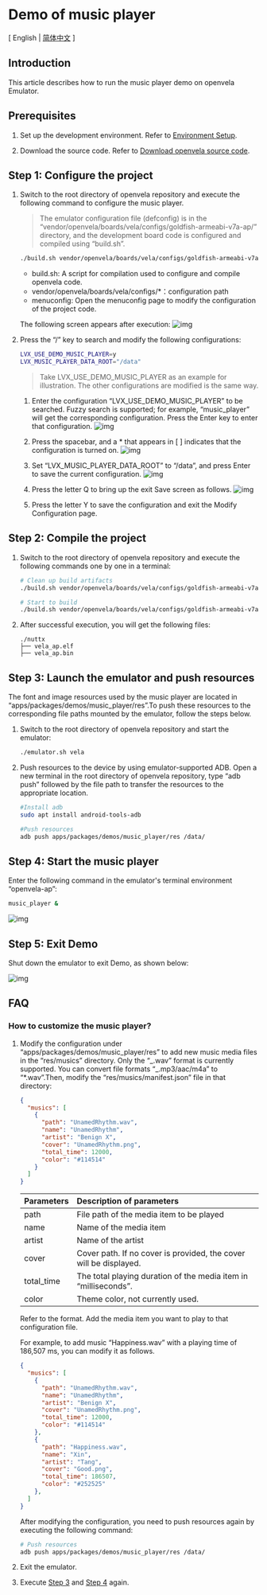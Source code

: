 # Demo of music player

\[ English | [简体中文](Music_Player_Example_zh-cn.md) \]

## Introduction

This article describes how to run the music player demo on openvela Emulator.

## Prerequisites

1. Set up the development environment. Refer to [Environment Setup](../Getting_Started/Set_up_the_development_environment.md).

2. Download the source code. Refer to [Download openvela source code](../Getting_Started/Download_Vela_sources.md).

## Step 1: Configure the project

1. Switch to the root directory of openvela repository and execute the following command to configure the music player.

   > The emulator configuration file (defconfig) is in the “vendor/openvela/boards/vela/configs/goldfish-armeabi-v7a-ap/” directory, and the development board code is configured and compiled using “build.sh”.

   ```Bash
   ./build.sh vendor/openvela/boards/vela/configs/goldfish-armeabi-v7a-ap menuconfig
   ```

   - build.sh: A script for compilation used to configure and compile openvela code.
   - vendor/openvela/boards/vela/configs/\*：configuration path
   - menuconfig: Open the menuconfig page to modify the configuration of the project code.

   The following screen appears after execution:
   ![img](images/020.png)

2. Press the “/” key to search and modify the following configurations:

   ```Bash
   LVX_USE_DEMO_MUSIC_PLAYER=y
   LVX_MUSIC_PLAYER_DATA_ROOT="/data"
   ```

   > Take LVX_USE_DEMO_MUSIC_PLAYER as an example for illustration. The other configurations are modified is the same way.

   1. Enter the configuration “LVX_USE_DEMO_MUSIC_PLAYER” to be searched. Fuzzy search is supported; for example, “music_player” will get the corresponding configuration. Press the Enter key to enter that configuration.
      ![img](images/021.png)

   2. Press the spacebar, and a \* that appears in [ ] indicates that the configuration is turned on.
      ![img](images/022.png)

   3. Set “LVX_MUSIC_PLAYER_DATA_ROOT” to “/data”, and press Enter to save the current configuration.
      ![img](images/023.png)

   4. Press the letter Q to bring up the exit Save screen as follows.
      ![img](images/024.png)

   5. Press the letter Y to save the configuration and exit the Modify Configuration page.

## Step 2: Compile the project

1. Switch to the root directory of openvela repository and execute the following commands one by one in a terminal:

   ```Bash
   # Clean up build artifacts
   ./build.sh vendor/openvela/boards/vela/configs/goldfish-armeabi-v7a-ap distclean -j$(nproc)

   # Start to build
   ./build.sh vendor/openvela/boards/vela/configs/goldfish-armeabi-v7a-ap -j$(nproc)
   ```

2. After successful execution, you will get the following files:

   ```
   ./nuttx
   ├── vela_ap.elf
   ├── vela_ap.bin
   ```

## Step 3: Launch the emulator and push resources

The font and image resources used by the music player are located in “apps/packages/demos/music_player/res”.To push these resources to the corresponding file paths mounted by the emulator, follow the steps below.

1. Switch to the root directory of openvela repository and start the emulator:

   ```Bash
   ./emulator.sh vela
   ```

2. Push resources to the device by using emulator-supported ADB. Open a new terminal in the root directory of openvela repository, type “adb push” followed by the file path to transfer the resources to the appropriate location.

   ```Bash
   #Install adb
   sudo apt install android-tools-adb

   #Push resources
   adb push apps/packages/demos/music_player/res /data/
   ```

## Step 4: Start the music player

Enter the following command in the emulator's terminal environment “openvela-ap”:

```Bash
music_player &
```

![img](images/025.png)

## Step 5: Exit Demo

Shut down the emulator to exit Demo, as shown below:

![img](images/026.png)

## FAQ

### How to customize the music player?

1. Modify the configuration under “apps/packages/demos/music_player/res” to add new music media files in the “res/musics” directory. Only the “\_.wav” format is currently supported. You can convert file formats “_.mp3/aac/m4a” to “\*.wav”.Then, modify the “res/musics/manifest.json” file in that directory:

    ```JSON
    {
      "musics": [
        {
          "path": "UnamedRhythm.wav",
          "name": "UnamedRhythm",
          "artist": "Benign X",
          "cover": "UnamedRhythm.png",
          "total_time": 12000,
          "color": "#114514"
        }
      ]
    }
    ```

   | Parameters                      | Description of parameters                                                                         |
   | :------------------------------ | :------------------------------------------------------------------------------------------------ |
   | path                            | File path of the media item to be played                                                          |
   | name                            | Name of the media item                                                                            |
   | artist                          | Name of the artist                                                                                |
   | cover                           | Cover path. If no cover is provided, the cover will be displayed. |
   | total_time | The total playing duration of the media item in “milliseconds”.                   |
   | color                           | Theme color, not currently used.                                                  |

   Refer to the format. Add the media item you want to play to that configuration file.

   For example, to add music “Happiness.wav” with a playing time of 186,507 ms, you can modify it as follows.

   ```JSON
   {
     "musics": [
       {
         "path": "UnamedRhythm.wav",
         "name": "UnamedRhythm",
         "artist": "Benign X",
         "cover": "UnamedRhythm.png",
         "total_time": 12000,
         "color": "#114514"
       },
       {
         "path": "Happiness.wav",
         "name": "Xin",
         "artist": "Tang",
         "cover": "Good.png",
         "total_time": 186507,
         "color": "#252525"
       },
     ]
   }
   ```

   After modifying the configuration, you need to push resources again by executing the following command:

    ```Bash
    # Push resources
    adb push apps/packages/demos/music_player/res /data/
    ```

2. Exit the emulator.

3. Execute [Step 3](#step-3-launch-the-emulator-and-push-resources) and [Step 4](#step-4-start-the-music-player) again.
